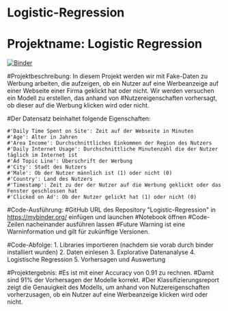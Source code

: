 # Logistic-Regression

# Projektname: Logistic Regression
[![Binder](https://mybinder.org/badge_logo.svg)](https://mybinder.org/v2/gh/Lara-167/Logistic-Regression/HEAD)

#Projektbeschreibung: In diesem Projekt werden wir mit Fake-Daten zu Werbung arbeiten, die aufzeigen, ob ein Nutzer auf eine Werbeanzeige auf einer Webseite einer Firma geklickt hat oder nicht. Wir werden versuchen ein Modell zu erstellen, das anhand von #Nutzereigenschaften vorhersagt, ob dieser auf die Werbung klicken wird oder nicht.

#Der Datensatz beinhaltet folgende Eigenschaften:

    #'Daily Time Spent on Site': Zeit auf der Webseite in Minuten
    #'Age': Alter in Jahren
    #'Area Income': Durchschnittliches Einkommen der Region des Nutzers
    #'Daily Internet Usage': Durchschnittliche Minutenzahl die der Nutzer täglich im Internet ist
    #'Ad Topic Line': Überschrift der Werbung
    #'City': Stadt des Nutzers
    #'Male': Ob der Nutzer männlich ist (1) oder nicht (0)
    #'Country': Land des Nutzers
    #'Timestamp': Zeit zu der der Nutzer auf die Werbung geklickt oder das Fenster geschlossen hat
    #'Clicked on Ad': Ob der Nutzer gelickt hat (1) oder nicht (0)

#Code-Ausführung:
  #GitHub URL des Repository "Logistic-Regression" in https://mybinder.org/ einfügen und launchen
  #Notebook öffnen
  #Code-Zeilen nacheinander ausführen lassen
  #Future Warning ist eine Warninformation und gilt für zukünftige Versionen.

#Code-Abfolge:
    1. Libraries importieren (nachdem sie vorab durch binder installiert wurden)
    2. Daten einlesen
    3. Explorative Datenanalyse
    4. Logistische Regression
    5. Vorhersagen und Auswertung

#Projektergebnis:
    #Es ist mit einer Accuracy von 0.91 zu rechnen.
    #Damit sind 91% der Vorhersagen der Modelle korrekt.
    #Der Klassifizierungsreport zeigt die Genauigkeit des Modells, um anhand von Nutzereigenschaften vorherzusagen, ob ein Nutzer auf eine Werbeanzeige klicken wird oder nicht.
